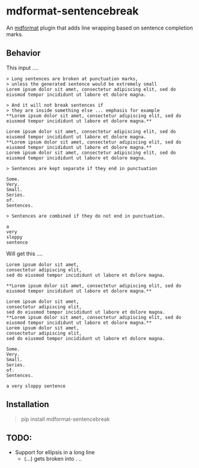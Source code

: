 # mdformat-sentencebreak

An [mdformat](https://github.com/executablebooks/mdformat) plugin that adds line wrapping based on sentence completion marks.

## Behavior

This input ....

```text
> Long sentences are broken at punctuation marks,
> unless the generated sentence would be extremely small
Lorem ipsum dolor sit amet, consectetur adipiscing elit, sed do eiusmod tempor incididunt ut labore et dolore magna.

> And it will not break sentences if
> they are inside something else ... emphasis for example
**Lorem ipsum dolor sit amet, consectetur adipiscing elit, sed do eiusmod tempor incididunt ut labore et dolore magna.**

Lorem ipsum dolor sit amet, consectetur adipiscing elit, sed do eiusmod tempor incididunt ut labore et dolore magna.
**Lorem ipsum dolor sit amet, consectetur adipiscing elit, sed do eiusmod tempor incididunt ut labore et dolore magna.**
Lorem ipsum dolor sit amet, consectetur adipiscing elit, sed do eiusmod tempor incididunt ut labore et dolore magna.

> Sentences are kept separate if they end in punctuation

Some.
Very.
Small.
Series.
of.
Sentences.

> Sentences are combined if they do not end in punctuation.

a
very
sloppy
sentence

```

Will get this ....

```
Lorem ipsum dolor sit amet,
consectetur adipiscing elit,
sed do eiusmod tempor incididunt ut labore et dolore magna.

**Lorem ipsum dolor sit amet, consectetur adipiscing elit, sed do eiusmod tempor incididunt ut labore et dolore magna.**

Lorem ipsum dolor sit amet,
consectetur adipiscing elit,
sed do eiusmod tempor incididunt ut labore et dolore magna.
**Lorem ipsum dolor sit amet, consectetur adipiscing elit, sed do eiusmod tempor incididunt ut labore et dolore magna.**
Lorem ipsum dolor sit amet,
consectetur adipiscing elit,
sed do eiusmod tempor incididunt ut labore et dolore magna.

Some.
Very.
Small.
Series.
of.
Sentences.

a very sloppy sentence
```

## Installation

> pip install mdformat-sentencebreak

## TODO:

- Support for ellipsis in a long line
    - (...) gets broken into . ..
